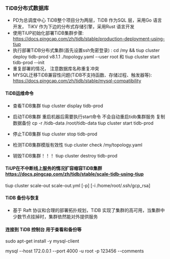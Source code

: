 ### TiDB分布式数据库

-  PD为总调度中心  TiDB整个项目分为两层，TiDB 作为SQL 层，采用Go 语言开发， TiKV 作为下边的分布式存储引擎，采用Rust 语言开发
-  使用TiUP初始化部署TiDB集群步骤: https://docs.pingcap.com/zh/tidb/stable/production-deployment-using-tiup
-  执行部署TiDB分布式集群(首先设置ssh免密登录) : 
   cd /my && tiup cluster deploy tidb-prod v8.1.1 ./topology.yaml --user root 和 tiup cluster start tidb-prod --init
-  重复部署的情况， 注意数据库名称重复冲突
-  MYSQL迁移TiDB兼容性问题(TiDB不支持函数、存储过程、触发器等): https://docs.pingcap.com/zh/tidb/stable/mysql-compatibility

#### TiDB运维命令

- 查看TiDB集群
  tiup cluster display tidb-prod

- 启动TiDB集群  重启机器后需要执行start命令 不会自动重启tidb集群服务  复制数据备份  cp -r /tidb-data /root/tidb-data
  tiup cluster start tidb-prod

- 停止TiDB集群
  tiup cluster stop tidb-prod

- 检测TiDB集群模版有效性
  tiup cluster check /my/topology.yaml

- 销毁TiDB集群！！！
  tiup cluster destroy tidb-prod

#### TiUP在不中断线上服务的情况扩容缩容TiDB集群 https://docs.pingcap.com/zh/tidb/stable/scale-tidb-using-tiup

tiup cluster scale-out <cluster-name> scale-out.yml [-p] [-i /home/root/.ssh/gcp_rsa]

#### TiDB 备份与恢复

- 基于 Raft 协议和合理的部署拓扑规划，TiDB 实现了集群的高可用，当集群中少数节点挂掉时，集群依然能对外提供服务

#### 连接到 TiDB 控制台 用于查看和备份等

sudo apt-get install -y mysql-client

mysql --host 172.0.0.1 --port 4000 -u root -p 123456 --comments